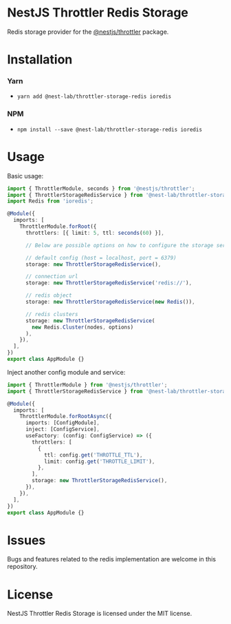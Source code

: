 # NestJS Throttler Redis Storage

Redis storage provider for the
[@nestjs/throttler](https://github.com/nestjs/throttler) package.

# Installation

### Yarn

- `yarn add @nest-lab/throttler-storage-redis ioredis`

### NPM

- `npm install --save @nest-lab/throttler-storage-redis ioredis`

# Usage

Basic usage:

```ts
import { ThrottlerModule, seconds } from '@nestjs/throttler';
import { ThrottlerStorageRedisService } from '@nest-lab/throttler-storage-redis';
import Redis from 'ioredis';

@Module({
  imports: [
    ThrottlerModule.forRoot({
      throttlers: [{ limit: 5, ttl: seconds(60) }],

      // Below are possible options on how to configure the storage service.

      // default config (host = localhost, port = 6379)
      storage: new ThrottlerStorageRedisService(),

      // connection url
      storage: new ThrottlerStorageRedisService('redis://'),

      // redis object
      storage: new ThrottlerStorageRedisService(new Redis()),

      // redis clusters
      storage: new ThrottlerStorageRedisService(
        new Redis.Cluster(nodes, options)
      ),
    }),
  ],
})
export class AppModule {}
```

Inject another config module and service:

```ts
import { ThrottlerModule } from '@nestjs/throttler';
import { ThrottlerStorageRedisService } from '@nest-lab/throttler-storage-redis';

@Module({
  imports: [
    ThrottlerModule.forRootAsync({
      imports: [ConfigModule],
      inject: [ConfigService],
      useFactory: (config: ConfigService) => ({
        throttlers: [
          {
            ttl: config.get('THROTTLE_TTL'),
            limit: config.get('THROTTLE_LIMIT'),
          },
        ],
        storage: new ThrottlerStorageRedisService(),
      }),
    }),
  ],
})
export class AppModule {}
```

# Issues

Bugs and features related to the redis implementation are welcome in this
repository.

# License

NestJS Throttler Redis Storage is licensed under the MIT license.
